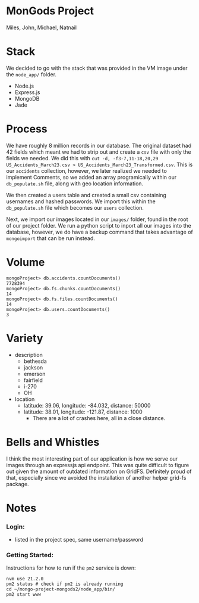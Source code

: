 # MonGods Project
Miles, John, Michael, Natnail

# Stack
We decided to go with the stack that was provided in the VM image under the `node_app/` folder.
* Node.js
* Express.js
* MongoDB
* Jade

# Process
We have roughly 8 million records in our database. The original dataset had 42 fields which meant we had to strip out and create a `csv` file with only the fields we needed. We did this with `cut -d, -f3-7,11-18,20,29 US_Accidents_March23.csv > US_Accidents_March23_Transformed.csv`. This is our `accidents` collection, however, we later realized we needed to implement Comments, so we added an array programically within our `db_populate.sh` file, along with geo location information.

We then created a users table and created a small csv containing usernames and hashed passwords. We import this within the `db_populate.sh` file which becomes our `users` collection.

Next, we import our images located in our `images/` folder, found in the root of our project folder. We run a python script to inport all our images into the database, however, we do have a backup command that takes advantage of `mongoimport` that can be run instead.

<!-- # Process
    We loaded data of where the accidents are and the weather condidtion at that specific time as well as the description. There was some trouble with the loaded image. But now it is fixed which can display the weather image.  -->
 

# Volume
```shell
mongoProject> db.accidents.countDocuments()
7728394
mongoProject> db.fs.chunks.countDocuments()
14
mongoProject> db.fs.files.countDocuments()
14
mongoProject> db.users.countDocuments()
3
```

# Variety
* description
    - bethesda
    - jackson
    - emerson
    - fairfield
    - i-270
    - OH
* location
    - latitude: 39.06, longitude: -84.032, distance: 50000
    - latitude: 38.01, longitude: -121.87, distance: 1000
        - There are a lot of crashes here, all in a close distance.

<!-- # Bell and Whistle
live update with the comment
was able to save the comments -->
# Bells and Whistles
I think the most interesting part of our application is how we serve our images through an expressjs api endpoint. This was quite difficult to figure out given the amount of outdated information on GridFS. Definitely proud of that, especially since we avoided the installation of another helper grid-fs package.

# Notes
### Login:
- listed in the project spec, same username/password

### Getting Started:
Instructions for how to run if the `pm2` service is down:
```shell
nvm use 21.2.0
pm2 status # check if pm2 is already running
cd ~/mongo-project-mongods2/node_app/bin/
pm2 start www
```
